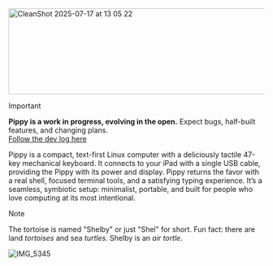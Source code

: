 <img width="556" height="169" alt="CleanShot 2025-07-17 at 13 05 22" src="https://github.com/user-attachments/assets/dc694c96-557f-4ca4-94a7-52cd9ba75ee6" />

> [!IMPORTANT] 
> **Pippy is a work in progress, evolving in the open.** Expect bugs, half-built features, and changing plans. \
> [Follow the dev log here](devlog/)

Pippy is a compact, text-first Linux computer with a deliciously tactile 47-key mechanical keyboard. It connects to your iPad with a single USB cable, providing the Pippy with its power and display. Pippy returns the favor with a real shell, focused terminal tools, and a satisfying typing experience. It’s a seamless, symbiotic setup: minimalist, portable, and built for people who love computing at its most intentional.

> [!NOTE]
> The tortoise is named "Shelby" or just "Shel" for short. Fun fact: there are land _tortoises_ and sea _turtles_. Shelby is an _air tortle._

![IMG_5345](https://github.com/user-attachments/assets/cc9c53af-c0c0-4e9b-b7e8-bcbc421aea37)

